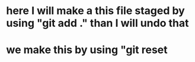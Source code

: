 # here I will make a this file staged by using "git add ." than I will undo that 
# we make this by using "git reset <filename>
